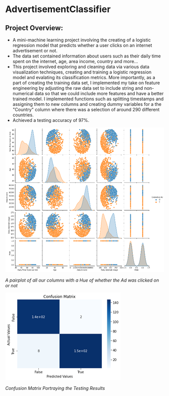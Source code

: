 # AdvertisementClassifier
## Project Overview:
 * A mini-machine learning project involving the creating of a logistic regression model that predicts whether a user clicks on an internet advertisement or not.
 * The data set contained information about users such as their daily time spent on the internet, age, area income, country and more...
 * This project involved exploring and cleaning data via various data visualization techniques, creating and training a logistic regression model and evalating its classification metrics. More importantly, as a part of creating the training data set, I implemented my take on feature engineering by adjusting the raw data set to include string and non-numerical data so that we could include more features and have a better trained model. I implemented functions such as splitting timestamps and assigning them to new columns and creating dummy variables for a the "Country" column where there was a selection of around 290 different countries.
 * Achieved a testing accuracy of 97%.



![](https://github.com/akhalifaa/AdvertisementClassifier/blob/main/pairplot.png)

*A pairplot of all our columns with a Hue of whether the Ad was clicked on or not*

![](https://github.com/akhalifaa/AdvertisementClassifier/blob/main/Confusion%20Matrix.png)

*Confusion Matrix Portraying the Testing Results*
